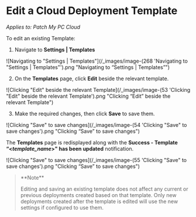 # Edit a Cloud Deployment Template

_Applies to: Patch My PC Cloud_

To edit an existing Template:

1. Navigate to **Settings | Templates**

![Navigating to "Settings | Templates"](/_images/image-(268 'Navigating to "Settings | Templates"').png "Navigating to “Settings | Templates”")

2. On the **Templates** page, click **Edit** beside the relevant template.

![Clicking "Edit" beside the relevant Template](/_images/image-(53 'Clicking "Edit" beside the relevant Template').png "Clicking “Edit” beside the relevant Template")

3. Make the required changes, then click **Save** to save them.

![Clicking "Save" to save changes](/_images/image-(54 'Clicking "Save" to save changes').png "Clicking “Save” to save changes")

The **Templates** page is redisplayed along with the **Success - Template “<**_**template\_name**_**>" has been updated** notification.

![Clicking "Save" to save changes](/_images/image-(55 'Clicking "Save" to save changes').png "Clicking “Save” to save changes")

<blockquote class="wp-block-quote">
<p>**Note**</p>
<p>Editing and saving an existing template does not affect any current or previous deployments created based on that template. Only new deployments created after the template is edited will use the new settings if configured to use them.</p>
</blockquote>